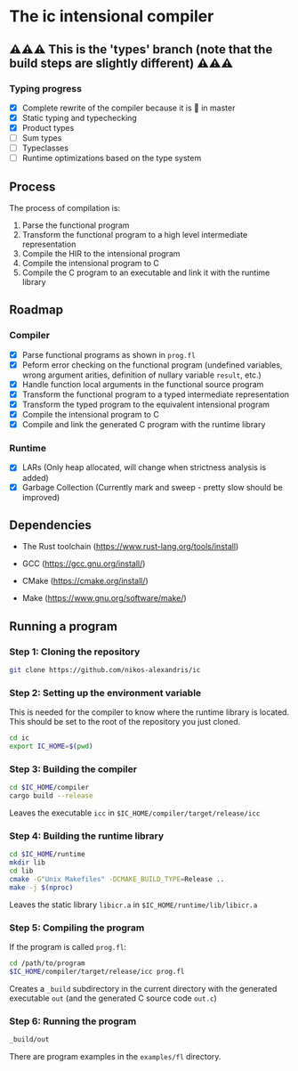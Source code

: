 # The ic intensional compiler

## ⚠️⚠️⚠️ This is the 'types' branch (note that the build steps are slightly different) ⚠️⚠️⚠️

### Typing progress

- [X] Complete rewrite of the compiler because it is 💩 in master
- [X] Static typing and typechecking
- [X] Product types
- [ ] Sum types
- [ ] Typeclasses
- [ ] Runtime optimizations based on the type system

## Process

The process of compilation is:

1. Parse the functional program
2. Transform the functional program to a high level intermediate representation
3. Compile the HIR to the intensional program
4. Compile the intensional program to C
5. Compile the C program to an executable and link it with the runtime library

## Roadmap

### Compiler

- [X] Parse functional programs as shown in `prog.fl`
- [X] Peform error checking on the functional program (undefined variables, wrong argument arities, definition of nullary variable `result`, etc.)
- [X] Handle function local arguments in the functional source program
- [X] Transform the functional program to a typed intermediate representation
- [X] Transform the typed program to the equivalent intensional program
- [X] Compile the intensional program to C
- [X] Compile and link the generated C program with the runtime library

### Runtime

- [X] LARs (Only heap allocated, will change when strictness analysis is added)
- [X] Garbage Collection (Currently mark and sweep - pretty slow should be improved)

## Dependencies

- The Rust toolchain (<https://www.rust-lang.org/tools/install>)

- GCC (<https://gcc.gnu.org/install/>)

- CMake (<https://cmake.org/install/>)

- Make (<https://www.gnu.org/software/make/>)

## Running a program

### Step 1: Cloning the repository

```bash
git clone https://github.com/nikos-alexandris/ic
```

### Step 2: Setting up the environment variable

This is needed for the compiler to know where the runtime library is located. This should be set to the root of the repository you just cloned.

```bash
cd ic
export IC_HOME=$(pwd)
```

### Step 3: Building the compiler

```bash
cd $IC_HOME/compiler
cargo build --release
```

Leaves the executable `icc` in `$IC_HOME/compiler/target/release/icc`

### Step 4: Building the runtime library

```bash
cd $IC_HOME/runtime
mkdir lib
cd lib
cmake -G"Unix Makefiles" -DCMAKE_BUILD_TYPE=Release ..
make -j $(nproc)
```

Leaves the static library `libicr.a` in `$IC_HOME/runtime/lib/libicr.a`

### Step 5: Compiling the program

If the program is called `prog.fl`:

```bash
cd /path/to/program
$IC_HOME/compiler/target/release/icc prog.fl
```

Creates a `_build` subdirectory in the current directory with the generated executable `out` (and the generated C source code `out.c`)

### Step 6: Running the program

```bash
_build/out
```

There are program examples in the `examples/fl` directory.
